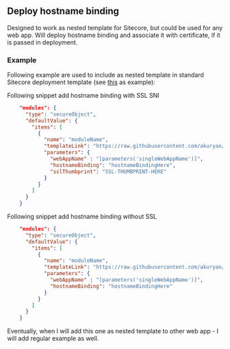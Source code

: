 ## Deploy hostname binding

Designed to work as nested template for Sitecore, but could be used for any web app.
Will deploy hostname binding and associate it with certificate, if it is passed in deployment.

### Example

Following example are used to include as nested template in standard Sitecore deployment template (see [this](https://github.com/Sitecore/Sitecore-Azure-Quickstart-Templates/blob/master/Sitecore%209.0.2/XP/azuredeploy.json) as example):


Following snippet add hostname binding with SSL SNI

```json
    "modules": {
      "type": "secureObject",
      "defaultValue": {
        "items": [
          {
            "name": "moduleName",
            "templateLink": "https://raw.githubusercontent.com/akuryan/ConfigurationHelpers/master/Azure/ArmTemplates/hostNameBinding/SNIhostnameBinding.json",
            "parameters": {
              "webAppName" : "[parameters('singleWebAppName')]",
              "hostnameBinding": "hostnameBindingHere",
              "sslThumbprint": "SSL-THUMBPRINT-HERE"
            }
          }
        ]
      }
    }
```

Following snippet add hostname binding without SSL

```json
    "modules": {
      "type": "secureObject",
      "defaultValue": {
        "items": [
          {
            "name": "moduleName",
            "templateLink": "https://raw.githubusercontent.com/akuryan/ConfigurationHelpers/master/Azure/ArmTemplates/hostNameBinding/nonSslHostnameBinding.json",
            "parameters": {
              "webAppName" : "[parameters('singleWebAppName')]",
              "hostnameBinding": "hostnameBindingHere"
            }
          }
        ]
      }
    }
```

Eventually, when I will add this one as nested template to other web app - I will add regular example as well.